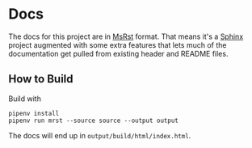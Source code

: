 # Docs

The docs for this project are in [MsRst](https://github.com/TimSimpson/mrst) format. That means it's a [Sphinx](http://www.sphinx-doc.org/en/master/) project augmented with some extra features that lets much of the documentation get pulled from existing header and README files.

## How to Build

Build with

    pipenv install
    pipenv run mrst --source source --output output

The docs will end up in `output/build/html/index.html`.
